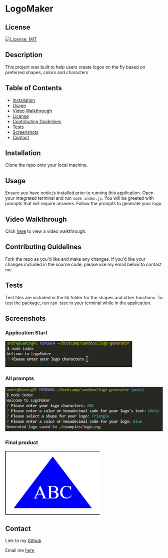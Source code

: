 # LogoMaker

## License
[![License: MIT](https://img.shields.io/badge/License-MIT-yellow.svg)](https://opensource.org/licenses/MIT)

## Description
This project was built to help users create logos on the fly based on preferred shapes, colors and characters

## Table of Contents
* [Installation](#installation)
* [Usage](#usage)
* [Video Walkthrough](#video-walkthrough)
* [License](#license)
* [Contributing Guidelines](#contributing-guidelines)
* [Tests](#tests)
* [Screenshots](#screenshots)
* [Contact](#contact)

## Installation
Clone the repo onto your local machine.

## Usage
Ensure you have node.js installed prior to running this application. Open your integrated terminal and run ```node index.js```. You will be greeted with prompts that will require answers. Follow the prompts to generate your logo.

## Video Walkthrough
Click [here](https://drive.google.com/file/d/1LFRDzlxpvH2NOFm4f0_QcT8JwX0ozFsr/view) to view a video walkthrough.

## Contributing Guidelines
Fork the repo as you'd like and make any changes. If you'd like your changes included in the source code, please use my email below to contact me.

## Tests
Test files are included in the lib folder for the shapes and other functions. To test the package, run ```npm test``` in your terminal while in the application.

## Screenshots
### Application Start
![Node Index](<resources/Screenshot 2023-11-22 224755.png>)
### All prompts
![Prompts](<resources/Screenshot 2023-11-22 225004.png>)
### Final product
![Generated Logo](<resources/Screenshot 2023-11-22 225034.png>)

## Contact
Link to my [Github](https://github.com/AndrewCMonson)

Email me [here](mailto:andrewmonson908@gmail.com)